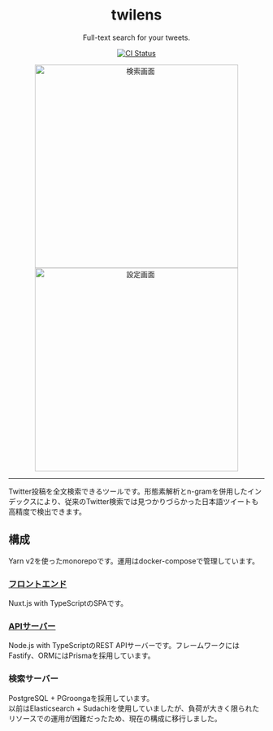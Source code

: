 <h1 align="center">
  twilens
</h1>

<p align="center">
  Full-text search for your tweets.
</p>


<p align="center">
  <a href="https://github.com/ciffelia/twilens/actions?query=workflow%3ACI+branch%3Amaster"><img src="https://github.com/ciffelia/twilens/workflows/CI/badge.svg?branch=master" alt="CI Status"></a>
</p>

<p align="center">
  <img src="https://user-images.githubusercontent.com/15273128/118421000-1d53a680-b6fb-11eb-878f-28d02d143410.png" alt="検索画面" width="400" />
  <img src="https://user-images.githubusercontent.com/15273128/118421009-217fc400-b6fb-11eb-9b79-c59be706b7eb.png" alt="設定画面" width="400" />
</p>

---

Twitter投稿を全文検索できるツールです。形態素解析とn-gramを併用したインデックスにより、従来のTwitter検索では見つかりづらかった日本語ツイートも高精度で検出できます。

## 構成
Yarn v2を使ったmonorepoです。運用はdocker-composeで管理しています。

### [フロントエンド](packages/web)
Nuxt.js with TypeScriptのSPAです。

### [APIサーバー](packages/api)
Node.js with TypeScriptのREST APIサーバーです。フレームワークにはFastify、ORMにはPrismaを採用しています。

### 検索サーバー
PostgreSQL + PGroongaを採用しています。  
以前はElasticsearch + Sudachiを使用していましたが、負荷が大きく限られたリソースでの運用が困難だったため、現在の構成に移行しました。

